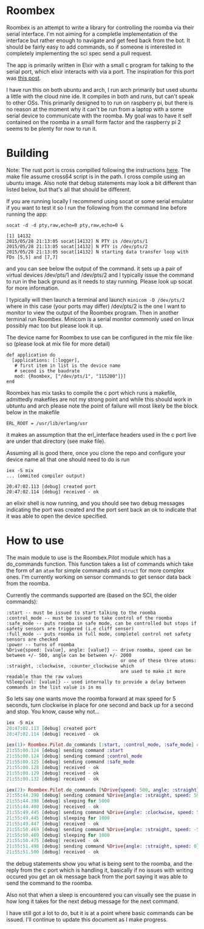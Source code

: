 Roombex
=======

Roombex is an attempt to write a library for controlling the roomba via their serial interface. I'm not aiming for a completle implementation of the interface but rather enough to navigate and get feed back from the bot. It should be fairly easy to add commands, so if someone is interested in completely implementing the sci spec send a pull request.

The app is primarily written in Elxir with a small c program for talking to the serial port, which elixir interacts with via a port. The inspiration for this port was [this post](http://spin.atomicobject.com/2015/03/16/elixir-native-interoperability-ports-vs-nifs/).

I have run this on both ubuntu and arch, I run arch primarily but used ubuntu a little with the cloud nine ide. It compiles in both and runs, but can't speak to other OSs. This primarily designed to to run on raspberry pi, but there is no reason at the moment why it can't be run from a laptop with a some serial device to communicate with the roomba. My goal was to have it self contained on the roomba in a small form factor and the raspberry pi 2 seems to be plenty for now to run it.

Building
========

Note: The rust port is cross compilled following the instructions [here](https://github.com/Ogeon/rust-on-raspberry-pi). The make file assume cross64 script is in the path. I cross compile using an ubuntu image. Also note that debug statements may look a bit different than listed below, but that's all that should be different.

If you are running locally I recommend using socat or some serial emulator if you want to test it so I run the following from the command line before running the app:

```shell
socat -d -d pty,raw,echo=0 pty,raw,echo=0 &                                                                             

[1] 14132
2015/05/28 21:13:05 socat[14132] N PTY is /dev/pts/1                                                                                                                      
2015/05/28 21:13:05 socat[14132] N PTY is /dev/pts/2
2015/05/28 21:13:05 socat[14132] N starting data transfer loop with FDs [5,5] and [7,7]
```

and you can see below the output of the command. it sets up a pair of virtual devices /dev/pts/1 and /dev/pts/2 and I typically issue the command to run in the back ground as it needs to stay running. Please look up socat for more information.

I typically will then launch a terminal and launch `minicom -D /dev/pts/2` where in this case (your ports may differ) /dev/pts/2 is the one I want to monitor to view the output of the Roombex program. Then in another terminal run Roombex. Minicom is a serial monitor commonly used on linux possibly mac too but please look it up.

The device name for Roombex to use can be configured in the mix file like so (please look at mix file for more detail)

```
def application do
  [applications: [:logger],
   # first item in list is the device name
   # second is the baudrate
   mod: {Roombex, ["/dev/pts/1", "115200"]}]
end
```

Roombex has mix tasks to compile the c port which runs a makefile, admittedly makefiles are not my strong point and while this should work in ubtuntu and arch please note the point of failure will most likely be the block below in the makefile

```
ERL_ROOT = /usr/lib/erlang/usr
```

it makes an assumption that the erl_interface headers used in the c port live are under that directory (see make file). 

Assuming all is good there, once you clone the repo and configure your device name all that one should need to do is run

```
iex -S mix
... (ommited compiler output)

20:47:02.113 [debug] created port
20:47:02.114 [debug] received - ok
```

an elixir shell is now running, and you should see two debug messages indicating the port was created and the port sent back an ok to indicate that it was able to open the device specified.

How to use
========
The main module to use is the Roombex.Pilot module which has a do_commands function. This function takes a list of commands which take the form of an `atom` for simple commands and `struct` for more complex ones. I'm currently working on sensor commands to get sensor data back from the roomba.

Currently the commands supported are (based on the SCI, the older commands):
```
:start -- must be issued to start talking to the roomba
:control_mode -- must be issued to take control of the roomba
:safe_mode -- puts roomba in safe mode, can be controlled but stops if safety sensors are triggered (i.e cliff sensor)
:full_mode -- puts roomba in full mode, completel control not safety sensors are checked
:power -- turns of roomba
%Drive{speed: [value], angle: [value]} -- drive roomba, speed can be between +/- 500, angle can be between +/- 2000
                                          or one of these three atoms: :straight, :clockwise, :counter_clockwise which
                                          are used to make it more readable than the raw values
%Sleep{val: [value]} -- used internally to provide a delay between commands in the list value is in ms
```

So lets say one wants move the roomba forward at max speed for 5 seconds, turn clockwise in place for one second and back up for a second and stop. You know, cause why not...

```elixir
iex -S mix 
20:47:02.113 [debug] created port
20:47:02.114 [debug] received - ok

iex(1)> Roombex.Pilot.do_commands [:start, :control_mode, :safe_mode] # only need to run once when you start the app
21:55:00.124 [debug] sending command :start
21:55:00.124 [debug] sending command :control_mode
21:55:00.125 [debug] sending command :safe_mode
21:55:00.128 [debug] received - ok
21:55:00.129 [debug] received - ok
21:55:00.132 [debug] received - ok

iex(2)> Roombex.Pilot.do_commands [%Drive{speed: 500, angle: :straight}, %Sleep{val: 5000}, %Drive{speed: 500, angle: :clockwise}, %Sleep{val: 1000}, %Drive{speed: -500, angle: :straight}, %Sleep{val: 1000}, %Drive{speed: 0, angle: :straight}]
21:55:44.398 [debug] sending command %Drive{angle: :straight, speed: 500}
21:55:44.398 [debug] sleeping for 5000
21:55:44.400 [debug] received - ok
21:55:49.445 [debug] sending command %Drive{angle: :clockwise, speed: 500}
21:55:49.445 [debug] sleeping for 1000
21:55:49.447 [debug] received - ok
21:55:50.469 [debug] sending command %Drive{angle: :straight, speed: -500}
21:55:50.469 [debug] sleeping for 1000
21:55:50.475 [debug] received - ok
21:55:51.498 [debug] sending command %Drive{angle: :straight, speed: 0}
21:55:51.500 [debug] received - ok
```

the debug statements show you what is being sent to the roomba, and the reply from the c port which is handling it, basically if no issues with writing occured you get an ok message back from the port saying it was able to send the command to the roomba.

Also not that when a sleep is encountered you can visually see the puase in how long it takes for the next debug message for the next command.

I have still got a lot to do, but it is at a point where basic commands can be issued. I'll continue to update this document as I make progress.
